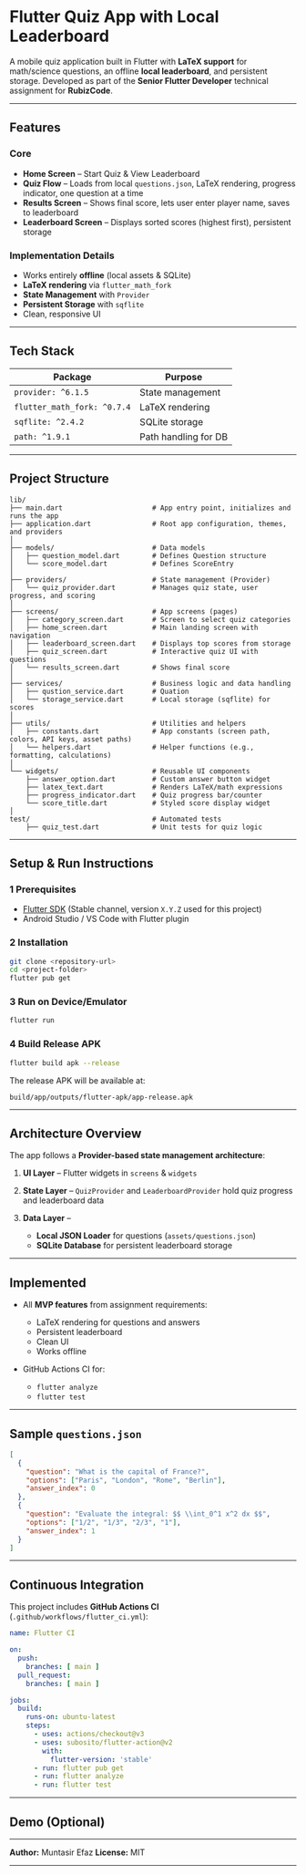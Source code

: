 # Flutter Quiz App with Local Leaderboard

A mobile quiz application built in Flutter with **LaTeX support** for math/science questions, an offline **local leaderboard**, and persistent storage.
Developed as part of the **Senior Flutter Developer** technical assignment for **RubizCode**.

---

## Features

### Core

* **Home Screen** – Start Quiz & View Leaderboard
* **Quiz Flow** – Loads from local `questions.json`, LaTeX rendering, progress indicator, one question at a time
* **Results Screen** – Shows final score, lets user enter player name, saves to leaderboard
* **Leaderboard Screen** – Displays sorted scores (highest first), persistent storage

### Implementation Details

* Works entirely **offline** (local assets & SQLite)
* **LaTeX rendering** via `flutter_math_fork`
* **State Management** with `Provider`
* **Persistent Storage** with `sqflite`
* Clean, responsive UI

---

## Tech Stack

| Package                     | Purpose              |
| --------------------------- | -------------------- |
| `provider: ^6.1.5`          | State management     |
| `flutter_math_fork: ^0.7.4` | LaTeX rendering      |
| `sqflite: ^2.4.2`           | SQLite storage       |
| `path: ^1.9.1`              | Path handling for DB |

---

## Project Structure

```
lib/
├── main.dart                      # App entry point, initializes and runs the app
├── application.dart               # Root app configuration, themes, and providers
│
├── models/                        # Data models 
│   ├── question_model.dart        # Defines Question structure 
│   └── score_model.dart           # Defines ScoreEntry
│
├── providers/                     # State management (Provider)
│   └── quiz_provider.dart         # Manages quiz state, user progress, and scoring
│
├── screens/                       # App screens (pages)
│   ├── category_screen.dart       # Screen to select quiz categories
│   ├── home_screen.dart           # Main landing screen with navigation
│   ├── leaderboard_screen.dart    # Displays top scores from storage
│   ├── quiz_screen.dart           # Interactive quiz UI with questions
│   └── results_screen.dart        # Shows final score
│
├── services/                      # Business logic and data handling
│   ├── qustion_service.dart       # Quation
│   └── storage_service.dart       # Local storage (sqflite) for scores
│
├── utils/                         # Utilities and helpers
│   ├── constants.dart             # App constants (screen path, colors, API keys, asset paths)
│   └── helpers.dart               # Helper functions (e.g., formatting, calculations)
│
└── widgets/                       # Reusable UI components
    ├── answer_option.dart         # Custom answer button widget
    ├── latex_text.dart            # Renders LaTeX/math expressions
    ├── progress_indicator.dart    # Quiz progress bar/counter
    └── score_title.dart           # Styled score display widget
│
test/                              # Automated tests
    ├── quiz_test.dart             # Unit tests for quiz logic
```

---

## Setup & Run Instructions

### 1 Prerequisites

* [Flutter SDK](https://flutter.dev/docs/get-started/install) (Stable channel, version `X.Y.Z` used for this project)
* Android Studio / VS Code with Flutter plugin

### 2 Installation

```bash
git clone <repository-url>
cd <project-folder>
flutter pub get
```

### 3 Run on Device/Emulator

```bash
flutter run
```

### 4 Build Release APK

```bash
flutter build apk --release
```

The release APK will be available at:

```
build/app/outputs/flutter-apk/app-release.apk
```

---

## Architecture Overview

The app follows a **Provider-based state management architecture**:

1. **UI Layer** – Flutter widgets in `screens` & `widgets`
2. **State Layer** – `QuizProvider` and `LeaderboardProvider` hold quiz progress and leaderboard data
3. **Data Layer** –

    * **Local JSON Loader** for questions (`assets/questions.json`)
    * **SQLite Database** for persistent leaderboard storage

---

## Implemented

* All **MVP features** from assignment requirements:

    * LaTeX rendering for questions and answers
    * Persistent leaderboard
    * Clean UI
    * Works offline
* GitHub Actions CI for:

    * `flutter analyze`
    * `flutter test`

---

## Sample `questions.json`

```json
[
  {
    "question": "What is the capital of France?",
    "options": ["Paris", "London", "Rome", "Berlin"],
    "answer_index": 0
  },
  {
    "question": "Evaluate the integral: $$ \\int_0^1 x^2 dx $$",
    "options": ["1/2", "1/3", "2/3", "1"],
    "answer_index": 1
  }
]
```

---

## Continuous Integration

This project includes **GitHub Actions CI** (`.github/workflows/flutter_ci.yml`):

```yaml
name: Flutter CI

on:
  push:
    branches: [ main ]
  pull_request:
    branches: [ main ]

jobs:
  build:
    runs-on: ubuntu-latest
    steps:
      - uses: actions/checkout@v3
      - uses: subosito/flutter-action@v2
        with:
          flutter-version: 'stable'
      - run: flutter pub get
      - run: flutter analyze
      - run: flutter test
```

---

## Demo (Optional)



---

**Author:** Muntasir Efaz
**License:** MIT

---
